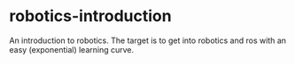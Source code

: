 # robotics-introduction
An introduction to robotics. The target is to get into robotics and ros with an easy (exponential) learning curve.
